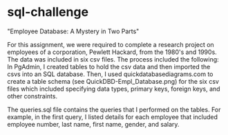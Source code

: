 # sql-challenge
"Employee Database: A Mystery in Two Parts"

For this assignment, we were required to complete a research project on employees of a corporation, Pewlett Hackard, from the 1980's and 1990s.
The data was included in six csv files. 
The process included the following:
In PgAdmin, I created tables to hold the csv data and then imported the csvs into an SQL database.
Then, I used quickdatabasediagrams.com to create a table schema (see QuickDBD-Empl_Database.png) for the six csv files which included specifying data types, primary keys, foreign keys,
and other constraints. 

The queries.sql file contains the queries that I performed on the tables. For example, in the first query, I listed details for each employee that included employee
number, last name, first name, gender, and salary. 
